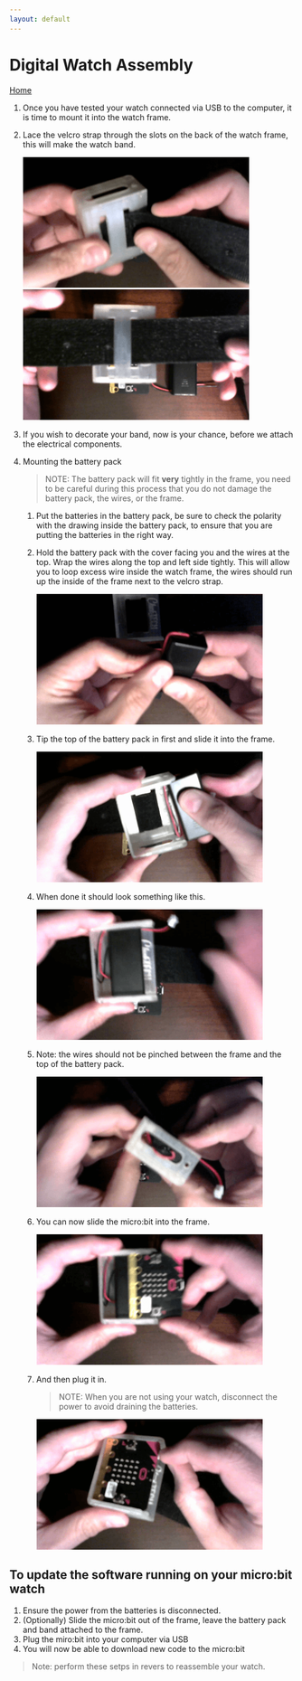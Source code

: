 ```yaml
---
layout: default
---
```


# Digital Watch Assembly
[Home](./)

1. Once you have tested your watch connected via USB to the computer, it is time to mount it into the watch frame. 
1. Lace the velcro strap through the slots on the back of the watch frame, this will make the watch band. 

    ![Watch Assembly 665](./assets/img/watch-assembly665.png)
    ![Watch Assembly 565](./assets/img/watch-assembly565.png)

1. If you wish to decorate your band, now is your chance, before we attach the electrical components. 
1. Mounting the battery pack

    > NOTE: The battery pack will fit **very** tightly in the frame, you need to be careful during this process that you do not damage the battery pack, the wires, or the frame. 

    1. Put the batteries in the battery pack, be sure to check the polarity with the drawing inside the battery pack, to ensure that you are putting the batteries in the right way.
    1. Hold the battery pack with the cover facing you and the wires at the top. Wrap the wires along the top and left side tightly. This will allow you to loop excess wire inside the watch frame, the wires should run up the inside of the frame next to the velcro strap. 

        ![Watch Assembly 273](./assets/img/watch-assembly273.png)        

    1. Tip the top of the battery pack in first and slide it into the frame.

        ![Watch Assembly 045](./assets/img/watch-assembly045.png)

    1. When done it should look something like this.

        ![Watch Assembly 173](./assets/img/watch-assembly173.png)

    1. Note: the wires should not be pinched between the frame and the top of the battery pack.

        ![Watch Assembly 814](./assets/img/watch-assembly814.png)

    1. You can now slide the micro:bit into the frame.

        ![Watch Assembly 990](./assets/img/watch-assembly990.png)

    1. And then plug it in. 

        >NOTE: When you are not using your watch, disconnect the power to avoid draining the batteries.

        ![Watch Assembly 912](./assets/img/watch-assembly912.png)

## To update the software running on your micro:bit watch

1. Ensure the power from the batteries is disconnected. 
1. (Optionally) Slide the micro:bit out of the frame, leave the battery pack and band attached to the frame. 
1. Plug the miro:bit into your computer via USB
1. You will now be able to download new code to the micro:bit

> Note: perform these setps in revers to reassemble your watch.
